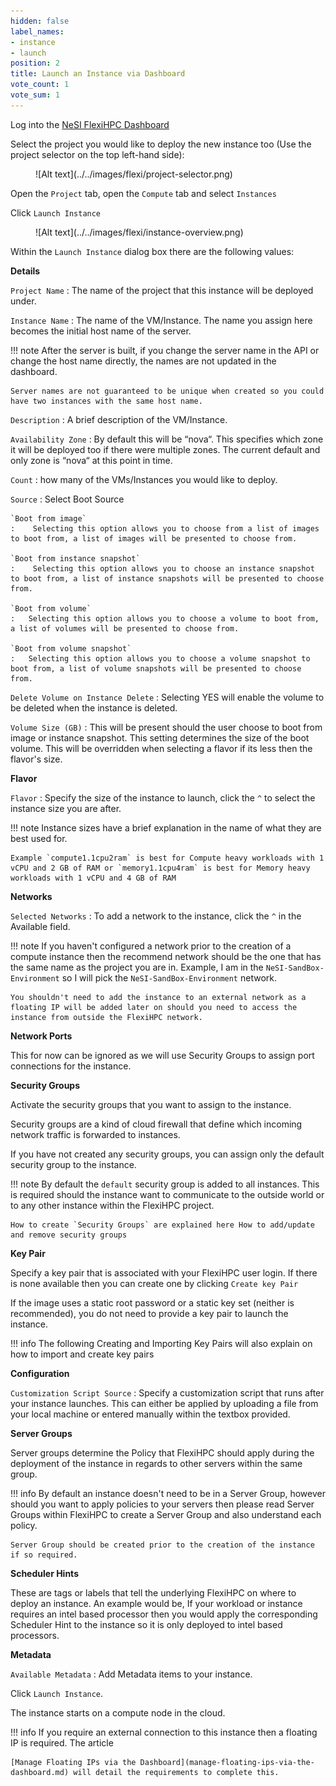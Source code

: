 ```yaml
---
hidden: false
label_names:
- instance
- launch
position: 2
title: Launch an Instance via Dashboard
vote_count: 1
vote_sum: 1
---
```


Log into the [NeSI FlexiHPC Dashboard](https://dashboard.cloud.nesi.org.nz/)

Select the project you would like to deploy the new instance too (Use the project selector on the top left-hand side):

<figure markdown>
  ![Alt text](../../images/flexi/project-selector.png)
</figure>

Open the `Project` tab, open the `Compute` tab and select `Instances`

Click `Launch Instance`

<figure markdown>
  ![Alt text](../../images/flexi/instance-overview.png)
</figure>

Within the `Launch Instance` dialog box there are the following values:

**Details**

`Project Name`
:   The name of the project that this instance will be deployed under.

`Instance Name`
:   The name of the VM/Instance. The name you assign here becomes the initial host name of the server.

!!! note
    After the server is built, if you change the server name in the API or change the host name directly, the names are not updated in the dashboard.

    Server names are not guaranteed to be unique when created so you could have two instances with the same host name.

`Description`
:   A brief description of the VM/Instance.

`Availability Zone`
:   By default this will be “nova“. This specifies which zone it will be deployed too if there were multiple zones. The current default and only zone is “nova“ at this point in time.

`Count`
: how many of the VMs/Instances you would like to deploy.

`Source`
:   Select Boot Source

    `Boot from image`
    :    Selecting this option allows you to choose from a list of images to boot from, a list of images will be presented to choose from.

    `Boot from instance snapshot`
    :    Selecting this option allows you to choose an instance snapshot to boot from, a list of instance snapshots will be presented to choose from.

    `Boot from volume`
    :   Selecting this option allows you to choose a volume to boot from, a list of volumes will be presented to choose from.

    `Boot from volume snapshot`
    :   Selecting this option allows you to choose a volume snapshot to boot from, a list of volume snapshots will be presented to choose from.

`Delete Volume on Instance Delete`
:   Selecting YES will enable the volume to be deleted when the instance is deleted.

`Volume Size (GB)`
:   This will be present should the user choose to boot from image or instance snapshot. This setting determines the size of the boot volume. This will be overridden when selecting a flavor if its less then the flavor's size.

**Flavor**

`Flavor`
:   Specify the size of the instance to launch, click the `^` to select the instance size you are after.

!!! note
    Instance sizes have a brief explanation in the name of what they are best used for.

    Example `compute1.1cpu2ram` is best for Compute heavy workloads with 1 vCPU and 2 GB of RAM or `memory1.1cpu4ram` is best for Memory heavy workloads with 1 vCPU and 4 GB of RAM

**Networks**

`Selected Networks`
:   To add a network to the instance, click the `^` in the Available field.

!!! note
    If you haven't configured a network prior to the creation of a compute instance then the recommend network should be the one that has the same name as the project you are in. Example, I am in the `NeSI-SandBox-Environment` so I will pick the `NeSI-SandBox-Environment` network.

    You shouldn't need to add the instance to an external network as a floating IP will be added later on should you need to access the instance from outside the FlexiHPC network.

**Network Ports**

This for now can be ignored as we will use Security Groups to assign port connections for the instance.

**Security Groups**

Activate the security groups that you want to assign to the instance.

Security groups are a kind of cloud firewall that define which incoming network traffic is forwarded to instances.

If you have not created any security groups, you can assign only the default security group to the instance.

!!! note
    By default the `default` security group is added to all instances. This is required should the instance want to communicate to the outside world or to any other instance within the FlexiHPC project.

    How to create `Security Groups` are explained here How to add/update and remove security groups

**Key Pair**

Specify a key pair that is associated with your FlexiHPC user login. If there is none available then you can create one by clicking `Create key Pair`

If the image uses a static root password or a static key set (neither is recommended), you do not need to provide a key pair to launch the instance.

!!! info
    The following Creating and Importing Key Pairs will also explain on how to import and create key pairs

**Configuration**

`Customization Script Source`
:   Specify a customization script that runs after your instance launches. This can either be applied by uploading a file from your local machine or entered manually within the textbox provided.

**Server Groups**

Server groups determine the Policy that FlexiHPC should apply during the deployment of the instance in regards to other servers within the same group.

!!! info
    By default an instance doesn't need to be in a Server Group, however should you want to apply policies to your servers then please read Server Groups within FlexiHPC to create a Server Group and also understand each policy.

    Server Group should be created prior to the creation of the instance if so required.

**Scheduler Hints**

These are tags or labels that tell the underlying FlexiHPC on where to deploy an instance. An example would be, If your workload or instance requires an intel based processor then you would apply the corresponding Scheduler Hint to the instance so it is only deployed to intel based processors.

**Metadata**

`Available Metadata`
:   Add Metadata items to your instance.

Click `Launch Instance`.

The instance starts on a compute node in the cloud.

!!! info
    If you require an external connection to this instance then a floating IP is required. The article

    [Manage Floating IPs via the Dashboard](manage-floating-ips-via-the-dashboard.md) will detail the requirements to complete this.